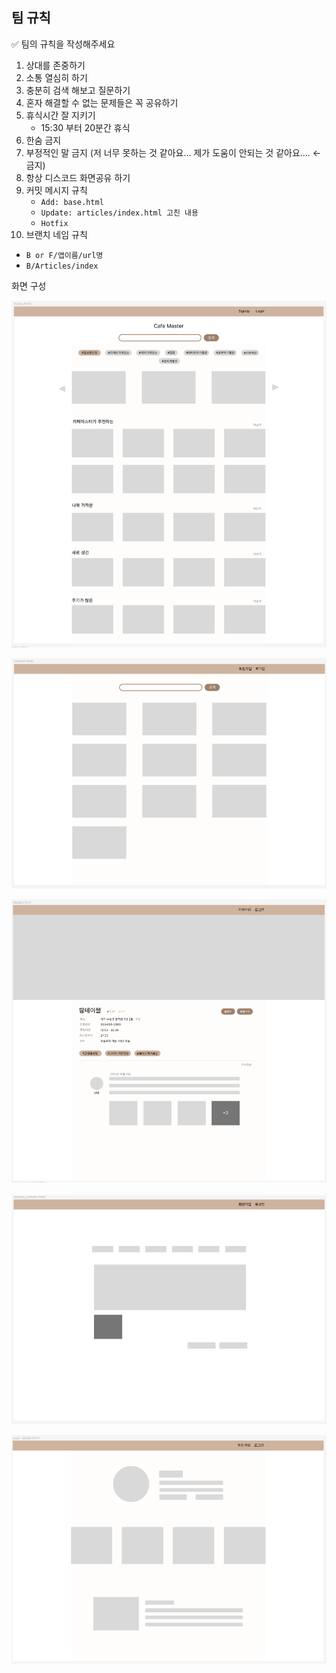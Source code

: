 ## 팀 규칙

✅ 팀의 규칙을 작성해주세요

1. 상대를 존중하기
2. 소통 열심히 하기
3. 충분히 검색 해보고 질문하기
4. 혼자 해결할 수 없는 문제들은 꼭 공유하기
5. 휴식시간 잘 지키기
   - 15:30 부터 20분간 휴식
6. 한숨 금지
7. 부정적인 말 금지 (저 너무 못하는 것 같아요… 제가 도움이 안되는 것 같아요…. ← 금지)
8. 항상 디스코드 화면공유 하기
9. 커밋 메시지 규칙
   - `Add: base.html`
   - `Update: articles/index.html 고친 내용`
   - `Hotfix`
10. 브랜치 네임 규칙

- `B or F/앱이름/url명`
- `B/Articles/index`





화면 구성

![index.html](../Markdown.assets/index.html.png)

![search.html](../Markdown.assets/search.html.png)

![detail.html](../Markdown.assets/detail.html.png)

![create.html](../Markdown.assets/create.html.png)

![user_detail.html](../Markdown.assets/user_detail.html.png)
